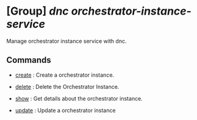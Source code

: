 # [Group] _dnc orchestrator-instance-service_

Manage orchestrator instance service with dnc.

## Commands

- [create](/Commands/dnc/orchestrator-instance-service/_create.md)
: Create a orchestrator instance.

- [delete](/Commands/dnc/orchestrator-instance-service/_delete.md)
: Delete the Orchestrator Instance.

- [show](/Commands/dnc/orchestrator-instance-service/_show.md)
: Get details about the orchestrator instance.

- [update](/Commands/dnc/orchestrator-instance-service/_update.md)
: Update a orchestrator instance

